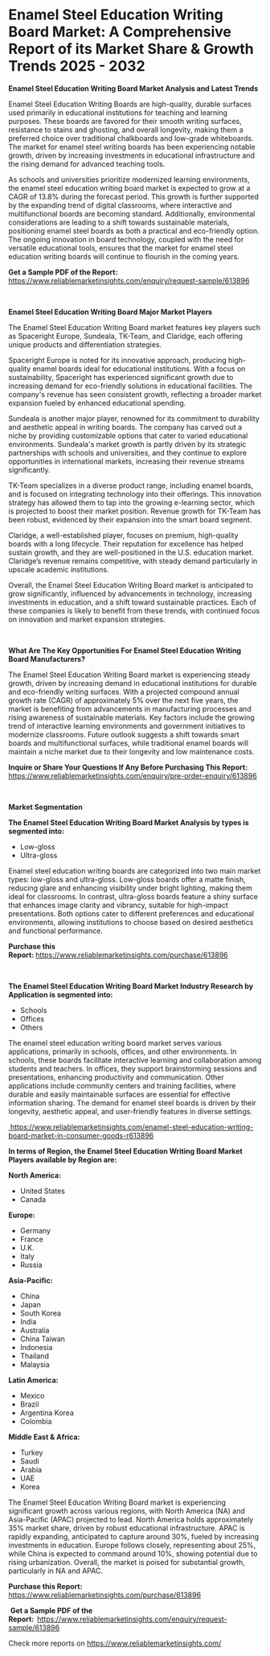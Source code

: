 <p><h1>Enamel Steel Education Writing Board Market: A Comprehensive Report of its Market Share & Growth Trends 2025 - 2032</h1></p><p><strong>Enamel Steel Education Writing Board Market Analysis and Latest Trends</strong></p>
<p><p>Enamel Steel Education Writing Boards are high-quality, durable surfaces used primarily in educational institutions for teaching and learning purposes. These boards are favored for their smooth writing surfaces, resistance to stains and ghosting, and overall longevity, making them a preferred choice over traditional chalkboards and low-grade whiteboards. The market for enamel steel writing boards has been experiencing notable growth, driven by increasing investments in educational infrastructure and the rising demand for advanced teaching tools.</p><p>As schools and universities prioritize modernized learning environments, the enamel steel education writing board market is expected to grow at a CAGR of 13.8% during the forecast period. This growth is further supported by the expanding trend of digital classrooms, where interactive and multifunctional boards are becoming standard. Additionally, environmental considerations are leading to a shift towards sustainable materials, positioning enamel steel boards as both a practical and eco-friendly option. The ongoing innovation in board technology, coupled with the need for versatile educational tools, ensures that the market for enamel steel education writing boards will continue to flourish in the coming years.</p></p>
<p><strong>Get a Sample PDF of the Report:&nbsp;</strong> <a href="https://www.reliablemarketinsights.com/enquiry/request-sample/613896?utm_campaign=3312&utm_medium=2&utm_source=Github&utm_content=ia&utm_term=24032025&utm_id=enamel-steel-education-writing-board">https://www.reliablemarketinsights.com/enquiry/request-sample/613896</a></p>
<p>&nbsp;</p>
<p><strong>Enamel Steel Education Writing Board Major Market Players</strong></p>
<p><p>The Enamel Steel Education Writing Board market features key players such as Spaceright Europe, Sundeala, TK-Team, and Claridge, each offering unique products and differentiation strategies.</p><p>Spaceright Europe is noted for its innovative approach, producing high-quality enamel boards ideal for educational institutions. With a focus on sustainability, Spaceright has experienced significant growth due to increasing demand for eco-friendly solutions in educational facilities. The company's revenue has seen consistent growth, reflecting a broader market expansion fueled by enhanced educational spending.</p><p>Sundeala is another major player, renowned for its commitment to durability and aesthetic appeal in writing boards. The company has carved out a niche by providing customizable options that cater to varied educational environments. Sundeala's market growth is partly driven by its strategic partnerships with schools and universities, and they continue to explore opportunities in international markets, increasing their revenue streams significantly.</p><p>TK-Team specializes in a diverse product range, including enamel boards, and is focused on integrating technology into their offerings. This innovation strategy has allowed them to tap into the growing e-learning sector, which is projected to boost their market position. Revenue growth for TK-Team has been robust, evidenced by their expansion into the smart board segment.</p><p>Claridge, a well-established player, focuses on premium, high-quality boards with a long lifecycle. Their reputation for excellence has helped sustain growth, and they are well-positioned in the U.S. education market. Claridge’s revenue remains competitive, with steady demand particularly in upscale academic institutions.</p><p>Overall, the Enamel Steel Education Writing Board market is anticipated to grow significantly, influenced by advancements in technology, increasing investments in education, and a shift toward sustainable practices. Each of these companies is likely to benefit from these trends, with continued focus on innovation and market expansion strategies.</p></p>
<p>&nbsp;</p>
<p><strong>What Are The Key Opportunities For Enamel Steel Education Writing Board Manufacturers?</strong></p>
<p><p>The Enamel Steel Education Writing Board market is experiencing steady growth, driven by increasing demand in educational institutions for durable and eco-friendly writing surfaces. With a projected compound annual growth rate (CAGR) of approximately 5% over the next five years, the market is benefiting from advancements in manufacturing processes and rising awareness of sustainable materials. Key factors include the growing trend of interactive learning environments and government initiatives to modernize classrooms. Future outlook suggests a shift towards smart boards and multifunctional surfaces, while traditional enamel boards will maintain a niche market due to their longevity and low maintenance costs.</p></p>
<p><strong>Inquire or Share Your Questions If Any Before Purchasing This Report:</strong> <a href="https://www.reliablemarketinsights.com/enquiry/pre-order-enquiry/613896?utm_campaign=3312&utm_medium=2&utm_source=Github&utm_content=ia&utm_term=24032025&utm_id=enamel-steel-education-writing-board">https://www.reliablemarketinsights.com/enquiry/pre-order-enquiry/613896</a></p>
<p>&nbsp;</p>
<p><strong>Market Segmentation</strong></p>
<p><strong>The Enamel Steel Education Writing Board Market Analysis by types is segmented into:</strong></p>
<p><ul><li>Low-gloss</li><li>Ultra-gloss</li></ul></p>
<p><p>Enamel steel education writing boards are categorized into two main market types: low-gloss and ultra-gloss. Low-gloss boards offer a matte finish, reducing glare and enhancing visibility under bright lighting, making them ideal for classrooms. In contrast, ultra-gloss boards feature a shiny surface that enhances image clarity and vibrancy, suitable for high-impact presentations. Both options cater to different preferences and educational environments, allowing institutions to choose based on desired aesthetics and functional performance.</p></p>
<p><strong>Purchase this Report:&nbsp;</strong><a href="https://www.reliablemarketinsights.com/purchase/613896?utm_campaign=3312&utm_medium=2&utm_source=Github&utm_content=ia&utm_term=24032025&utm_id=enamel-steel-education-writing-board">https://www.reliablemarketinsights.com/purchase/613896</a></p>
<p>&nbsp;</p>
<p><strong>The Enamel Steel Education Writing Board Market Industry Research by Application is segmented into:</strong></p>
<p><ul><li>Schools</li><li>Offices</li><li>Others</li></ul></p>
<p><p>The enamel steel education writing board market serves various applications, primarily in schools, offices, and other environments. In schools, these boards facilitate interactive learning and collaboration among students and teachers. In offices, they support brainstorming sessions and presentations, enhancing productivity and communication. Other applications include community centers and training facilities, where durable and easily maintainable surfaces are essential for effective information sharing. The demand for enamel steel boards is driven by their longevity, aesthetic appeal, and user-friendly features in diverse settings.</p></p>
<p><a href="https://www.reliablemarketinsights.com/enamel-steel-education-writing-board-market-in-consumer-goods-r613896?utm_campaign=3312&utm_medium=2&utm_source=Github&utm_content=ia&utm_term=24032025&utm_id=enamel-steel-education-writing-board">&nbsp;https://www.reliablemarketinsights.com/enamel-steel-education-writing-board-market-in-consumer-goods-r613896</a></p>
<p><strong>In terms of Region, the Enamel Steel Education Writing Board Market Players available by Region are:</strong></p>
<p>
    <p> <strong> North America: </strong>
        <ul>
            <li>United States</li>
            <li>Canada</li>
        </ul>
        </p> 
    <p> <strong> Europe: </strong>
        <ul>
            <li>Germany</li>
            <li>France</li>
            <li>U.K.</li>
            <li>Italy</li>
            <li>Russia</li>
        </ul>
        </p> 
    <p> <strong> Asia-Pacific: </strong>
        <ul>
            <li>China</li>
            <li>Japan</li>
            <li>South Korea</li>
            <li>India</li>
            <li>Australia</li>
            <li>China Taiwan</li>
            <li>Indonesia</li>
            <li>Thailand</li>
            <li>Malaysia</li>
        </ul>
        </p> 
    <p> <strong> Latin America: </strong>
        <ul>
            <li>Mexico</li>
            <li>Brazil</li>
            <li>Argentina Korea</li>
            <li>Colombia</li>
        </ul>
        </p> 
    <p> <strong> Middle East & Africa: </strong>
        <ul>
            <li>Turkey</li>
            <li>Saudi</li>
            <li>Arabia</li>
            <li>UAE</li>
            <li>Korea</li>
        </ul>
    </p>
    </p>
<p><p>The Enamel Steel Education Writing Board market is experiencing significant growth across various regions, with North America (NA) and Asia-Pacific (APAC) projected to lead. North America holds approximately 35% market share, driven by robust educational infrastructure. APAC is rapidly expanding, anticipated to capture around 30%, fueled by increasing investments in education. Europe follows closely, representing about 25%, while China is expected to command around 10%, showing potential due to rising urbanization. Overall, the market is poised for substantial growth, particularly in NA and APAC.</p></p>
<p><strong>Purchase this Report: </strong><a href="https://www.reliablemarketinsights.com/purchase/613896?utm_campaign=3312&utm_medium=2&utm_source=Github&utm_content=ia&utm_term=24032025&utm_id=enamel-steel-education-writing-board">https://www.reliablemarketinsights.com/purchase/613896</a></p>
<p>&nbsp;<strong>Get a Sample PDF of the Report:&nbsp;&nbsp;</strong><a href="https://www.reliablemarketinsights.com/enquiry/request-sample/613896?utm_campaign=3312&utm_medium=2&utm_source=Github&utm_content=ia&utm_term=24032025&utm_id=enamel-steel-education-writing-board">https://www.reliablemarketinsights.com/enquiry/request-sample/613896</a></p>
<p><strong></strong></p>
<p>Check more reports on <a href="https://www.reliablemarketinsights.com/?utm_campaign=3312&utm_medium=2&utm_source=Github&utm_content=ia&utm_term=24032025&utm_id=enamel-steel-education-writing-board">https://www.reliablemarketinsights.com/</a></p>